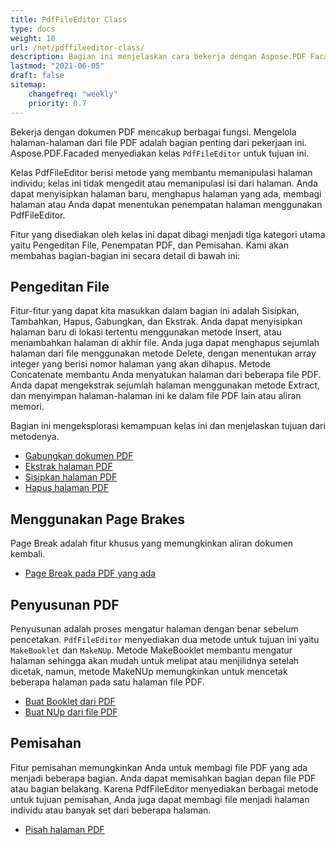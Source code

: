 ```yaml
---
title: PdfFileEditor Class
type: docs
weight: 10
url: /net/pdffileeditor-class/
description: Bagian ini menjelaskan cara bekerja dengan Aspose.PDF Facades menggunakan kelas PdfFileEditor.
lastmod: "2021-06-05"
draft: false
sitemap:
    changefreq: "weekly"
    priority: 0.7
---
```


Bekerja dengan dokumen PDF mencakup berbagai fungsi. Mengelola halaman-halaman dari file PDF adalah bagian penting dari pekerjaan ini. Aspose.PDF.Facaded menyediakan kelas `PdfFileEditor` untuk tujuan ini.

Kelas PdfFileEditor berisi metode yang membantu memanipulasi halaman individu; kelas ini tidak mengedit atau memanipulasi isi dari halaman. Anda dapat menyisipkan halaman baru, menghapus halaman yang ada, membagi halaman atau Anda dapat menentukan penempatan halaman menggunakan PdfFileEditor.

Fitur yang disediakan oleh kelas ini dapat dibagi menjadi tiga kategori utama yaitu Pengeditan File, Penempatan PDF, dan Pemisahan. Kami akan membahas bagian-bagian ini secara detail di bawah ini:

## Pengeditan File

Fitur-fitur yang dapat kita masukkan dalam bagian ini adalah Sisipkan, Tambahkan, Hapus, Gabungkan, dan Ekstrak. Anda dapat menyisipkan halaman baru di lokasi tertentu menggunakan metode Insert, atau menambahkan halaman di akhir file. Anda juga dapat menghapus sejumlah halaman dari file menggunakan metode Delete, dengan menentukan array integer yang berisi nomor halaman yang akan dihapus. Metode Concatenate membantu Anda menyatukan halaman dari beberapa file PDF. Anda dapat mengekstrak sejumlah halaman menggunakan metode Extract, dan menyimpan halaman-halaman ini ke dalam file PDF lain atau aliran memori.

Bagian ini mengeksplorasi kemampuan kelas ini dan menjelaskan tujuan dari metodenya.

- [Gabungkan dokumen PDF](/pdf/net/concatenate-pdf-documents/)
- [Ekstrak halaman PDF](/pdf/net/extract-pdf-pages/)
- [Sisipkan halaman PDF](/pdf/net/insert-pdf-pages/)
- [Hapus halaman PDF](/pdf/net/delete-pdf-pages/)

## Menggunakan Page Brakes

Page Break adalah fitur khusus yang memungkinkan aliran dokumen kembali.

- [Page Break pada PDF yang ada](/pdf/net/page-break-in-existing-pdf/)

## Penyusunan PDF

Penyusunan adalah proses mengatur halaman dengan benar sebelum pencetakan. `PdfFileEditor` menyediakan dua metode untuk tujuan ini yaitu `MakeBooklet` dan `MakeNUp`. Metode MakeBooklet membantu mengatur halaman sehingga akan mudah untuk melipat atau menjilidnya setelah dicetak, namun, metode MakeNUp memungkinkan untuk mencetak beberapa halaman pada satu halaman file PDF.

- [Buat Booklet dari PDF](/pdf/net/make-booklet-of-pdf/)
- [Buat NUp dari file PDF](/pdf/net/make-nup-of-pdf-files/)

## Pemisahan

Fitur pemisahan memungkinkan Anda untuk membagi file PDF yang ada menjadi beberapa bagian. Anda dapat memisahkan bagian depan file PDF atau bagian belakang. Karena PdfFileEditor menyediakan berbagai metode untuk tujuan pemisahan, Anda juga dapat membagi file menjadi halaman individu atau banyak set dari beberapa halaman.

- [Pisah halaman PDF](/pdf/net/split-pdf-pages/)